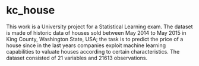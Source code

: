 # kc_house

This work is a University project for a Statistical Learning exam.
The dataset is made of historic data of houses sold between May 2014 to May 2015 in King County, Washington State, USA; the task is to predict the price of a house since in the last years companies exploit machine learning capabilities to valuate houses according to certain characteristics.
The dataset consisted of 21 variables and 21613 observations.
